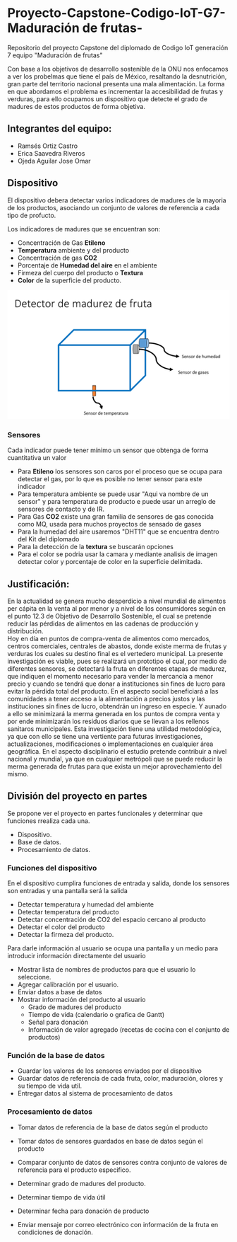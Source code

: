 # Proyecto-Capstone-Codigo-IoT-G7-Maduración de frutas-
Repositorio del proyecto Capstone del diplomado de Codigo IoT generación 7 equipo "Maduración de frutas"

Con base a los objetivos de desarrollo sostenible de la ONU nos enfocamos a ver los probelmas que tiene el país de México, resaltando la desnutrición, gran parte del territorio nacional presenta una mala alimentación.
La forma en que abordamos el problema es incrementar la accesibilidad de frutas y verduras, para ello ocupamos un dispositivo que detecte el grado de madures de estos productos de forma objetiva.



## Integrantes del equipo:
* Ramsés Ortiz Castro
* Erica Saavedra Riveros
* Ojeda Aguilar Jose Omar



## Dispositivo
El dispositivo debera detectar varios indicadores de madures de la mayoria de los productos, asociando un conjunto de valores de referencia a cada tipo de profucto.

Los indicadores de madures que se encuentran son:
* Concentración de Gas **Etileno**
* **Temperatura** ambiente y del producto
* Concentración de gas **CO2**
* Porcentaje de **Humedad del aire** en el ambiente
* Firmeza del cuerpo del producto o **Textura** 
* **Color** de la superficie del producto.

![](https://github.com/RamsesOrtiz36/Proyecto-Capstone-Codigo-IoT-G7-Detector-de-maduracion-de-frutas-/blob/main/Imagenes%20detector%20de%20madurez%20de%20fruta/Detector%20de%20madurez%20de%20fruta.png)


### Sensores
Cada indicador puede tener mínimo un sensor que obtenga de forma cuantitativa un valor
* Para **Etileno** los sensores son caros por el proceso que se ocupa para detectar el gas, por lo que es posible no tener sensor para este indicador
* Para temperatura ambiente se puede usar "Aqui va nombre de un sensor" y para temperatura de producto e puede usar un arreglo de sensores de contacto y de IR.
* Para Gas **CO2** existe una gran familia de sensores de gas conocida como MQ, usada para muchos proyectos de sensado de gases
* Para la humedad del aire usaremos "DHT11" que se encuentra dentro del Kit del diplomado
* Para la detección de la **textura** se buscarán opciones 
* Para el color se podria usar la camara y mediante analisis de imagen detectar color y porcentaje de color en la superficie delimitada.  




## Justificación:
En la actualidad se genera mucho desperdicio a nivel mundial de alimentos per cápita en la venta al por menor y a nivel de los consumidores según en el punto 12.3 de Objetivo de Desarrollo Sostenible, el cual se pretende reducir las pérdidas de alimentos en las cadenas de producción y distribución.    
Hoy en día en puntos de compra-venta de alimentos como mercados, centros comerciales, centrales de abastos, donde existe merma de frutas y verduras los cuales su destino final es el vertedero municipal.
La presente investigación es viable, pues se realizará un prototipo el cual, por medio de diferentes sensores, se detectará la fruta en diferentes etapas de madurez, que indiquen el momento necesario para vender la mercancía a menor precio y cuando se tendrá que donar a instituciones sin fines de lucro para evitar la pérdida total del producto.
En el aspecto social beneficiará a las comunidades a tener acceso a la alimentación a precios justos y las instituciones sin fines de lucro, obtendrán un ingreso en especie. Y aunado a ello se minimizará la merma generada en los puntos de compra venta y por ende minimizarán los residuos diarios que se llevan a los rellenos sanitaros municipales.
Esta investigación tiene una utilidad metodológica, ya que con ello se tiene una vertiente para futuras investigaciones, actualizaciones, modificaciones o implementaciones en cualquier área geográfica.
En el aspecto disciplinario el estudio pretende contribuir a nivel nacional y mundial, ya que en cualquier metrópoli que se puede reducir la merma generada de frutas para que exista un mejor aprovechamiento del mismo.


## División del proyecto en partes
Se propone ver el proyecto en partes funcionales y determinar que funciones rrealiza cada una.
* Dispositivo.
* Base de datos.
* Procesamiento de datos.
### Funciones del dispositivo
En el dispositivo cumplira funciones de entrada y salida, donde los sensores son entradas y una pantalla será la salida
* Detectar temperatura y humedad del ambiente
* Detectar temperatura del producto
* Detectar concentración de CO2 del espacio cercano al producto
* Detectar el color del producto
* Detectar la firmeza del producto.

Para darle información al usuario se ocupa una pantalla y un medio para introducir información directamente del usuario
* Mostrar lista de nombres de productos para que el usuario lo seleccione.
* Agregar calibración por el usuario.
* Enviar datos a base de datos
* Mostrar información del producto al usuario
  * Grado de madures del producto
  * Tiempo de vida (calendario o grafica de Gantt)
  * Señal para donación
  * Información de valor agregado (recetas de cocina con el conjunto de productos)

### Función de la base de datos
* Guardar los valores de los sensores enviados por el dispositivo
* Guardar datos de referencia de cada fruta, color, maduración, olores y su tiempo de vida util.
* Entregar datos al sistema de procesamiento de datos

### Procesamiento de datos
* Tomar datos de referencia de la base de datos según el producto
* Tomar datos de sensores guardados en base de datos según el producto

* Comparar conjunto de datos de sensores contra conjunto de valores de referencia para el producto especifico.
* Determinar grado de madures del producto.
* Determinar tiempo de vida útil 
* Determinar fecha para donación de producto 
* Enviar mensaje por correo electrónico con información de la fruta en condiciones de donación.

